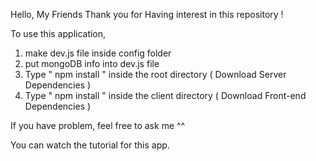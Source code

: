 Hello, My Friends
Thank you for Having interest in this repository !

To use this application,

1. make dev.js file inside config folder
2. put mongoDB info into dev.js file
3. Type  " npm install " inside the root directory  ( Download Server Dependencies )
4. Type " npm install " inside the client directory ( Download Front-end Dependencies )


If you have problem, feel free to ask me ^^

 You can watch the tutorial for this app.

